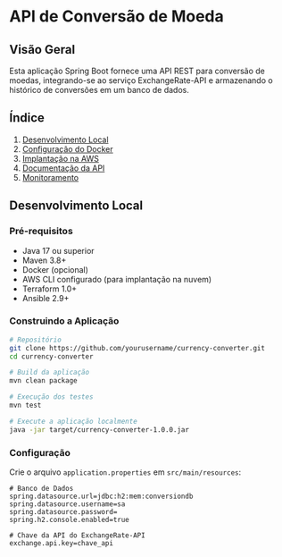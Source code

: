 # API de Conversão de Moeda

## Visão Geral
Esta aplicação Spring Boot fornece uma API REST para conversão de moedas, integrando-se ao serviço ExchangeRate-API e armazenando o histórico de conversões em um banco de dados.

## Índice
1. [Desenvolvimento Local](#desenvolvimento-local)
2. [Configuração do Docker](#configuração-do-docker)
3. [Implantação na AWS](#implantação-na-aws)
4. [Documentação da API](#documentação-da-api)
5. [Monitoramento](#monitoramento)

## Desenvolvimento Local

### Pré-requisitos
- Java 17 ou superior
- Maven 3.8+
- Docker (opcional)
- AWS CLI configurado (para implantação na nuvem)
- Terraform 1.0+
- Ansible 2.9+

### Construindo a Aplicação
```bash
# Repositório
git clone https://github.com/yourusername/currency-converter.git
cd currency-converter

# Build da aplicação
mvn clean package

# Execução dos testes
mvn test

# Execute a aplicação localmente
java -jar target/currency-converter-1.0.0.jar
```

### Configuração
Crie o arquivo `application.properties` em `src/main/resources`:
```properties
# Banco de Dados
spring.datasource.url=jdbc:h2:mem:conversiondb
spring.datasource.username=sa
spring.datasource.password=
spring.h2.console.enabled=true

# Chave da API do ExchangeRate-API
exchange.api.key=chave_api
```